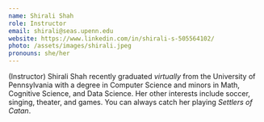 ```yaml
---
name: Shirali Shah
role: Instructor
email: shirali@seas.upenn.edu
website: https://www.linkedin.com/in/shirali-s-505564102/
photo: /assets/images/shirali.jpeg
pronouns: she/her
---
```


(Instructor) Shirali Shah recently graduated *virtually* from the University of Pennsylvania with a degree in Computer Science and minors in Math, Cognitive Science, and Data Science. Her other interests include soccer, singing, theater, and games. You can always catch her playing *Settlers of Catan*.
